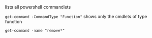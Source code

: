 
lists all powershell commandlets

`get-command -CommandType "Function"`
shows only the cmdlets of type function

`get-command -name "remove*"`

